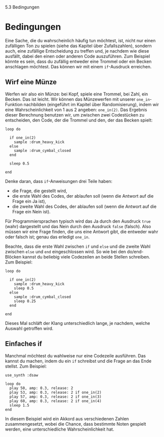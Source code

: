 5.3 Bedingungen

# Bedingungen

Eine Sache, die du wahrscheinlich häufig tun möchtest, ist, nicht nur einen zufälligen Ton zu spielen (siehe das Kapitel über Zufallszahlen), sondern auch,  eine zufällige Entscheidung zu treffen und, je nachdem wie diese ausfällt, dabei den einen oder anderen Code auszuführen. Zum Beispiel könnte es sein, dass du zufällig entweder eine Trommel oder ein Becken anschlagen möchtest. Das können wir mit einem `if`-Ausdruck erreichen.

## Wirf eine Münze

Werfen wir also ein Münze: bei Kopf, spiele eine Trommel, bei Zahl, ein Becken. Das ist leicht. Wir können das Münzewerfen mit unserer `one_in`-Funktion nachbilden (eingeführt im Kapitel über Randomisierung), indem wir eine Wahrscheinlichkeit von 1 aus 2 angeben: `one_in(2)`. Das Ergebnis dieser Berechnung benutzen wir, um zwischen zwei Codestücken zu entscheiden, den Code, der die Trommel und den, der das Becken spielt:

```
loop do

  if one_in(2)
    sample :drum_heavy_kick
  else
    sample :drum_cymbal_closed
  end
  
  sleep 0.5
  
end
```

Denke daran, dass `if`-Anweisungen drei Teile haben:

* die Frage, die gestellt wird,
* die erste Wahl des Codes, der ablaufen soll (wenn die Antwort auf die Frage ein Ja ist),
* die zweite Wahl des Codes, der ablaufen soll (wenn die Antwort auf die Frage ein Nein ist).

Für Programmiersprachen typisch wird das Ja durch den Ausdruck `true` (wahr) dargestellt und das Nein durch den Ausdruck `false` (falsch). Also müssen wir eine Frage finden, die uns eine Antwort gibt, die entweder wahr oder falsch ist; genau das erledigt `one_in`.

Beachte, dass die erste Wahl zwischen `if` und `else` und die zweite Wahl zwischen `else` und `end` eingeschlossen wird. So wie bei den do/end-Blöcken kannst du beliebig viele Codezeilen an beide Stellen schreiben. Zum Beispiel:

```
loop do

  if one_in(2)
    sample :drum_heavy_kick
    sleep 0.5
  else
    sample :drum_cymbal_closed
    sleep 0.25
  end
  
end
```

Dieses Mal schläft der Klang unterschiedlich lange, je nachdem, welche Auswahl getroffen wird.

## Einfaches if

Manchmal möchtest du wahlweise nur eine Codezeile ausführen. Das kannst du machen, indem du ein `if` schreibst und die Frage an das Ende stellst. Zum Beispiel: 

```
use_synth :dsaw

loop do
  play 50, amp: 0.3, release: 2
  play 53, amp: 0.3, release: 2 if one_in(2)
  play 57, amp: 0.3, release: 2 if one_in(3)
  play 60, amp: 0.3, release: 2 if one_in(4)
  sleep 1.5
end
```

In diesem Beispiel wird ein Akkord aus verschiedenen Zahlen zusammengesetzt, wobei die Chance, dass bestimmte Noten gespielt werden, eine unterschiedliche Wahrscheinlichkeit hat.
